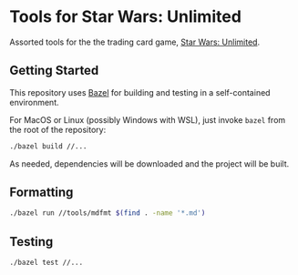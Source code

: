 # Tools for Star Wars: Unlimited

Assorted tools for the the trading card game, [Star Wars: Unlimited](https://starwarsunlimited.com/).

## Getting Started

This repository uses [Bazel](https://bazel.build/) for building and testing in
a self-contained environment.

For MacOS or Linux (possibly Windows with WSL), just invoke `bazel` from the
root of the repository:

```sh
./bazel build //...
```

As needed, dependencies will be downloaded and the project will be built.

## Formatting

```sh
./bazel run //tools/mdfmt $(find . -name '*.md')
```

## Testing

```sh
./bazel test //...
```
